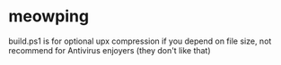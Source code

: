 # meowping

build.ps1 is for optional upx compression if you depend on file size, not recommend for Antivirus enjoyers (they don't like that)
